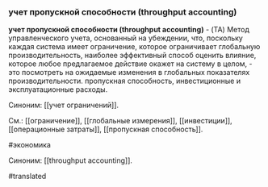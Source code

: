 ### учет пропускной способности (throughput accounting)

**учет пропускной способности (throughput accounting)** - (TA) Метод управленческого учета, основанный на убеждении, что, поскольку каждая система имеет ограничение, которое ограничивает глобальную производительность, наиболее эффективный способ оценить влияние, которое любое предлагаемое действие окажет на систему в целом, - это посмотреть на ожидаемые изменения в глобальных показателях производительности. пропускная способность, инвестиционные и эксплуатационные расходы.

Синоним: [[учет ограничений]].

См.: [[ограничение]], [[глобальные измерения]], [[инвестиции]], [[операционные затраты]], [[пропускная способность]].

#экономика

Синоним: [[throughput accounting]].

#translated
